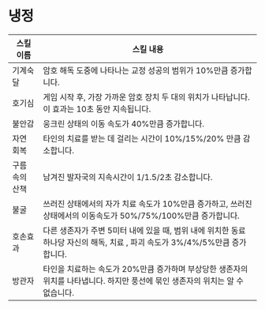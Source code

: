 # 냉정
| 스킬 이름      |            스킬 내용                                                               |
|----------------|---------------------------------------------------------------------------------------------------------------------------------|
| 기계숙달       | 암호 해독 도중에 나타나는 교정 성공의 범위가 10%만큼 증가합니다.                                                                |
| 호기심         | 게임 시작 후, 가장 가까운 암호 장치 두 대의 위치가 나타납니다. 이 효과는 10초 동안 지속됩니다.                                  |
| 불안감         | 웅크린 상태의 이동 속도가 40%만큼 증가합니다.                                                                                   |
| 자연 회복      | 타인의 치료를 받는 데 걸리는 시간이 10%/15%/20% 만큼 감소합니다.                                                                |
| 구름 속의 산책 | 남겨진 발자국의 지속시간이 1/1.5/2초 감소합니다.                                                                                |
| 불굴           | 쓰러진 상태에서의 자가 치료 속도가 10%만큼 증가하고, 쓰러진 상태에서의 이동속도가 50%/75%/100%만큼 증가합니다.                  |
| 호손효과       | 다른 생존자가 주변 5미터 내에 있을 때, 범위 내에 위치한 동료 하나당 자신의 해독, 치료 , 파괴 속도가 3%/4%/5%만큼 증가합니다.    |
| 방관자         | 타인을 치료하는 속도가 20%만큼 증가하며 부상당한 생존자의 위치를 나타냅니다. 하지만 풍선에 묶인 생존자의 위치는 알 수 없습니다. |

